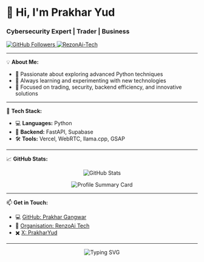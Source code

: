 # 👋 Hi, I'm Prakhar Yud
###      Cybersecurity Expert | Trader | Business
  <a href="https://github.com/PrakharYud?tab=followers">
    <img src="https://img.shields.io/github/followers/PrakharYud?label=Followers&style=social" alt="GitHub Followers" />
  </a>
  <a href="https://github.com/RezonAi-Tech" target="_blank">
    <img src="https://img.shields.io/badge/Organisation-RenzoAi%20Tech-black?style=flat-square&logo=github" alt="RezonAi-Tech" />
  </a>
</p>



---

💡 **About Me:**  
- 🚀 Passionate about exploring advanced Python techniques    
- 🌱 Always learning and experimenting with new technologies  
- 🎯 Focused on trading, security, backend efficiency, and innovative solutions  

---

🔨 **Tech Stack:**  
- 💻 **Languages:** Python  
- 🔗 **Backend:** FastAPI, Supabase   
- 🛠️ **Tools:** Vercel, WebRTC, llama.cpp, GSAP  
  
---

📈 **GitHub Stats:**  
<p align="center">
  <img src="https://github-readme-stats.vercel.app/api?username=PrakharYud&show_icons=true&theme=radical" alt="GitHub Stats" />
</p>

<p align="center">
  <img src="https://github-profile-summary-cards.vercel.app/api/cards/profile-details?username=PrakharYud&theme=radical" alt="Profile Summary Card" />
</p>

---

📫 **Get in Touch:**  
- 💻 [GitHub: Prakhar Gangwar](https://github.com/PrakharYud)  
- 🏢 [Organisation: RenzoAi Tech](https://github.com/RezonAi-Tech)  
- ✖️ [X: PrakharYud](https://x.com/PrakharYud)
---


<p align="center">
  <img src="https://readme-typing-svg.demolab.com?font=Helvetica&size=22&pause=100&color=AA00F7&background=00CEFF00&center=true&vCenter=true&width=445&lines=Cybersecurity+Expert+;Trader+; Business+" alt="Typing SVG" />
</p>
